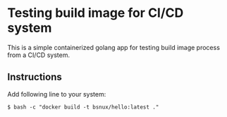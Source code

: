 # Testing build image for CI/CD system

This is a simple containerized golang app for testing build image process from
a CI/CD system.

## Instructions

Add following line to your system:

```
$ bash -c "docker build -t bsnux/hello:latest ."
```
